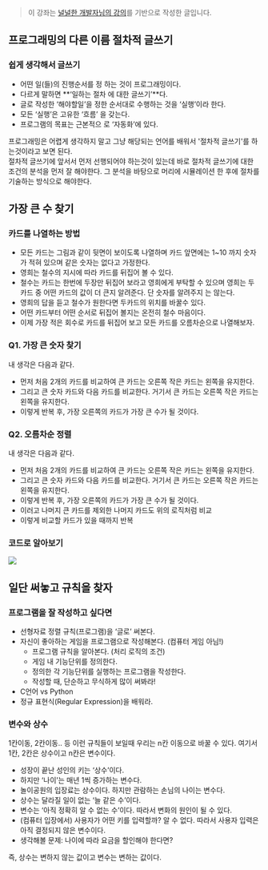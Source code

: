 > 이 강좌는 [널널한 개발자님의 강의](https://www.inflearn.com/course/%EB%84%93%EA%B3%A0%EC%96%95%EA%B2%8C-%EC%BB%B4%EA%B3%B5-%EC%A0%84%EA%B3%B5%EC%9E%90/dashboard)를 기반으로 작성한 글입니다.

## 프로그래밍의 다른 이름 절차적 글쓰기

### 쉽게 생각해서 글쓰기

- 어떤 일(들)의 진행순서를 정 하는 것이 프로그래밍이다.
- 다르게 말하면 **‘일하는 절차 에 대한 글쓰기’**다.
- 글로 작성한 ‘해야할일’을 정한 순서대로 수행하는 것을 ‘실행’이라 한다.
- 모든 ‘실행’은 고유한 ‘흐름’ 을 갖는다.
- 프로그램의 목표는 근본적으 로 ‘자동화’에 있다.

프로그래밍은 어렵게 생각하지 말고 그냥 해당되는 언어를 배워서 '절차적 글쓰기'를 하는것이라고 보면 된다.  
절차적 글쓰기에 앞서서 먼저 선행되어야 하는것이 있는데 바로 절차적 글쓰기에 대한 조건의 분석을 먼저 잘 해야한다. 그 분석을 바탕으로 머리에 시뮬레이션 한 후에 절차를 기술하는 방식으로 해야한다.

## 가장 큰 수 찾기

### 카드를 나열하는 방법

- 모든 카드는 그림과 같이 뒷면이 보이도록 나열하며 카드 앞면에는 1~10 까지 숫자가 적혀 있으며 같은 숫자는 없다고 가정한다.
- 영희는 철수의 지시에 따라 카드를 뒤집어 볼 수 있다.
- 철수는 카드는 한번에 두장만 뒤집어 보라고 영희에게 부탁할 수 있으며 영희는 두 카드 중 어떤 카드의 값이 더 큰지 알려준다. 단 숫자를 알려주지 는 않는다.
- 영희의 답을 듣고 철수가 원한다면 두카드의 위치를 바꿀수 있다.
- 어떤 카드부터 어떤 순서로 뒤집어 볼지는 온전히 철수 마음이다.
- 이제 가장 적은 회수로 카드를 뒤집어 보고 모든 카드를 오름차순으로 나열해보자.

### Q1. 가장 큰 숫자 찾기

내 생각은 다음과 같다.

- 먼저 처음 2개의 카드를 비교하여 큰 카드는 오른쪽 작은 카드는 왼쪽을 유지한다.
- 그리고 큰 숫자 카드와 다음 카드를 비교한다. 거기서 큰 카드는 오른쪽 작은 카드는 왼쪽을 유지한다.
- 이렇게 반복 후, 가장 오른쪽의 카드가 가장 큰 수가 될 것이다.

### Q2. 오름차순 정렬

내 생각은 다음과 같다.

- 먼저 처음 2개의 카드를 비교하여 큰 카드는 오른쪽 작은 카드는 왼쪽을 유지한다.
- 그리고 큰 숫자 카드와 다음 카드를 비교한다. 거기서 큰 카드는 오른쪽 작은 카드는 왼쪽을 유지한다.
- 이렇게 반복 후, 가장 오른쪽의 카드가 가장 큰 수가 될 것이다.
- 이러고 나머지 큰 카드를 제외한 나머지 카드도 위의 로직처럼 비교
- 이렇게 비교할 카드가 있을 때까지 반복

### 코드로 알아보기

![](https://velog.velcdn.com/images/bini/post/2e766c2b-d560-4a1b-b533-ad8149d9b860/image.png)

## 일단 써놓고 규칙을 찾자

### 프로그램을 잘 작성하고 싶다면

- 선형자료 정렬 규칙(프로그램)을 ‘글로’ 써본다.
- 자신이 좋아하는 게임을 프로그램으로 작성해본다. (컴퓨터 게임 아님!)
  - 프로그램 규칙을 알아본다. (처리 로직의 조건)
  - 게임 내 기능단위를 정의한다.
  - 정의한 각 기능단위를 실행하는 프로그램을 작성한다.
  - 작성할 때, 단순하고 무식하게 많이 써봐라!
- C언어 vs Python
- 정규 표현식(Regular Expression)을 배워라.

### 변수와 상수

1칸이동, 2칸이동.. 등 이런 규칙들이 보일때 우리는 n칸 이동으로 바꿀 수 있다. 여기서 1칸, 2칸은 상수이고 n칸은 변수이다.

- 성장이 끝난 성인의 키는 ‘상수’이다.
- 하지만 ‘나이’는 매년 1씩 증가하는 변수다.
- 놀이공원의 입장료는 상수이다. 하지만 관람하는 손님의 나이는 변수다.
- 상수는 달라질 일이 없는 ‘늘 같은 수’이다.
- 변수는 ‘아직 정확히 알 수 없는 수’이다. 따라서 변화의 원인이 될 수 있다.
- (컴퓨터 입장에서) 사용자가 어떤 키를 입력할까? 알 수 없다. 따라서 사용자 입력은 아직 결정되지 않은 변수이다.
- 생각해볼 문제: 나이에 따라 요금을 할인해야 한다면?

즉, 상수는 변하지 않는 값이고 변수는 변하는 값이다.
